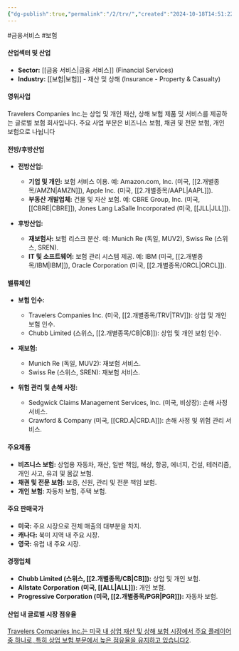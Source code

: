 ```yaml
---
{"dg-publish":true,"permalink":"/2/trv/","created":"2024-10-18T14:51:22.054+09:00","updated":"2025-06-03T20:06:01.738+09:00"}
---
```


#금융서비스 #보험 

#### 산업섹터 및 산업

- **Sector:** [[금융 서비스\|금융 서비스]] (Financial Services)
- **Industry:** [[보험\|보험]] - 재산 및 상해 (Insurance - Property & Casualty)

#### 영위사업

Travelers Companies Inc.는 상업 및 개인 재산, 상해 보험 제품 및 서비스를 제공하는 글로벌 보험 회사입니다. 주요 사업 부문은 비즈니스 보험, 채권 및 전문 보험, 개인 보험으로 나뉩니다


#### 전방/후방산업

- **전방산업:**
    
    - **기업 및 개인:** 보험 서비스 이용. 예: Amazon.com, Inc. (미국, [[2.개별종목/AMZN\|AMZN]]), Apple Inc. (미국, [[2.개별종목/AAPL\|AAPL]]).
    - **부동산 개발업체:** 건물 및 자산 보험. 예: CBRE Group, Inc. (미국, [[CBRE\|CBRE]]), Jones Lang LaSalle Incorporated (미국, [[JLL\|JLL]]).
      
- **후방산업:**
    
    - **재보험사:** 보험 리스크 분산. 예: Munich Re (독일, MUV2), Swiss Re (스위스, SREN).
    - **IT 및 소프트웨어:** 보험 관리 시스템 제공. 예: IBM (미국, [[2.개별종목/IBM\|IBM]]), Oracle Corporation (미국, [[2.개별종목/ORCL\|ORCL]]).

#### 밸류체인

- **보험 인수:**
    
    - Travelers Companies Inc. (미국, [[2.개별종목/TRV\|TRV]]): 상업 및 개인 보험 인수.
    - Chubb Limited (스위스, [[2.개별종목/CB\|CB]]): 상업 및 개인 보험 인수.
      
- **재보험:**
    
    - Munich Re (독일, MUV2): 재보험 서비스.
    - Swiss Re (스위스, SREN): 재보험 서비스.
      
- **위험 관리 및 손해 사정:**
    
    - Sedgwick Claims Management Services, Inc. (미국, 비상장): 손해 사정 서비스.
    - Crawford & Company (미국, [[CRD.A\|CRD.A]]): 손해 사정 및 위험 관리 서비스.

#### 주요제품

- **비즈니스 보험:** 상업용 자동차, 재산, 일반 책임, 해상, 항공, 에너지, 건설, 테러리즘, 개인 사고, 유괴 및 몸값 보험.
- **채권 및 전문 보험:** 보증, 신원, 관리 및 전문 책임 보험.
- **개인 보험:** 자동차 보험, 주택 보험.

#### 주요 판매국가

- **미국:** 주요 시장으로 전체 매출의 대부분을 차지.
- **캐나다:** 북미 지역 내 주요 시장.
- **영국:** 유럽 내 주요 시장.

#### 경쟁업체

- **Chubb Limited (스위스, [[2.개별종목/CB\|CB]]):** 상업 및 개인 보험.
- **Allstate Corporation (미국, [[ALL\|ALL]]):** 개인 보험.
- **Progressive Corporation (미국, [[2.개별종목/PGR\|PGR]]):** 자동차 보험.

#### 산업 내 글로벌 시장 점유율

[Travelers Companies Inc.는 미국 내 상업 재산 및 상해 보험 시장에서 주요 플레이어 중 하나로, 특히 상업 보험 부문에서 높은 점유율을 유지하고 있습니다](https://stockanalysis.com/stocks/trv/company/)[2](https://stockanalysis.com/stocks/trv/company/).